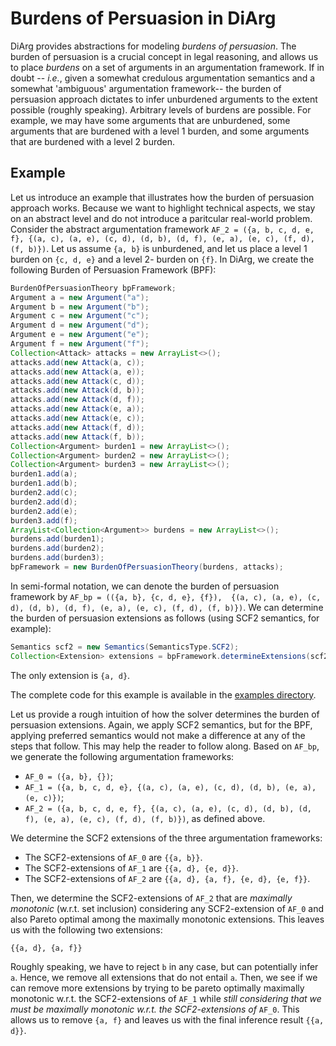 # Burdens of Persuasion in DiArg
DiArg provides abstractions for modeling *burdens of persuasion*. The burden of persuasion is a crucial concept in legal
reasoning, and allows us to place *burdens* on a set of arguments in an argumentation framework. If in doubt -- *i.e.*,
given a somewhat credulous argumentation semantics and a somewhat 'ambiguous' argumentation framework-- the burden of
persuasion approach dictates to infer unburdened  arguments to the extent possible (roughly speaking). Arbitrary levels
of burdens are possible. For example, we may  have some arguments that are unburdened, some arguments that are burdened
with a level 1 burden, and some arguments that are burdened with a level 2 burden.

## Example
Let us introduce an example that illustrates how the burden of persuasion approach works.  Because we want to highlight
technical aspects, we stay on an abstract level and do not introduce a paritcular real-world problem. Consider the
abstract argumentation framework `AF_2 = ({a, b, c, d, e, f}, {(a, c), (a, e), (c, d), (d, b), (d, f), (e, a), (e, c),
(f, d), (f, b)})`. Let us assume `{a, b}` is unburdened, and let us place a level 1 burden on `{c, d, e}` and a level 2-
burden on `{f}`. In DiArg, we create the following Burden of Persuasion Framework (BPF):

```java
BurdenOfPersuasionTheory bpFramework;
Argument a = new Argument("a");
Argument b = new Argument("b");
Argument c = new Argument("c");
Argument d = new Argument("d");
Argument e = new Argument("e");
Argument f = new Argument("f");
Collection<Attack> attacks = new ArrayList<>();
attacks.add(new Attack(a, c));
attacks.add(new Attack(a, e));
attacks.add(new Attack(c, d));
attacks.add(new Attack(d, b));
attacks.add(new Attack(d, f));
attacks.add(new Attack(e, a));
attacks.add(new Attack(e, c));
attacks.add(new Attack(f, d));
attacks.add(new Attack(f, b));
Collection<Argument> burden1 = new ArrayList<>();
Collection<Argument> burden2 = new ArrayList<>();
Collection<Argument> burden3 = new ArrayList<>();
burden1.add(a);
burden1.add(b);
burden2.add(c);
burden2.add(d);
burden2.add(e);
burden3.add(f);
ArrayList<Collection<Argument>> burdens = new ArrayList<>();
burdens.add(burden1);
burdens.add(burden2);
burdens.add(burden3);
bpFramework = new BurdenOfPersuasionTheory(burdens, attacks);
```
In semi-formal notation, we can denote the burden of persuasion framework by `AF_bp = (({a, b}, {c, d, e}, {f}), 
{(a, c), (a, e), (c, d), (d, b), (d, f), (e, a), (e, c), (f, d), (f, b)})`.
We can determine the burden of persuasion extensions as follows (using SCF2 semantics, for example):

```java
Semantics scf2 = new Semantics(SemanticsType.SCF2);
Collection<Extension> extensions = bpFramework.determineExtensions(scf2);
```

The only extension is `{a, d}`.

The complete code for this example is available in the [examples directory](https://github.com/Interactive-Intelligent-Systems/diarg/tree/master/examples).

Let us provide a rough intuition of how the solver determines the burden of persuasion extensions. Again, we apply SCF2
semantics, but for the BPF, applying preferred semantics would not make a difference at any of the steps that follow.
This may help the reader to follow along.  Based on `AF_bp`, we generate the following argumentation frameworks:

* `AF_0 = ({a, b}, {})`;
* `AF_1 = ({a, b, c, d, e}, {(a, c), (a, e), (c, d), (d, b), (e, a), (e, c)})`;
* `AF_2 = ({a, b, c, d, e, f}, {(a, c), (a, e), (c, d), (d, b), (d, f), (e, a), (e, c), (f, d), (f, b)})`, as defined
  above.

We determine the SCF2 extensions of the three argumentation frameworks:

* The SCF2-extensions of `AF_0` are `{{a, b}}`.
* The SCF2-extensions of `AF_1` are `{{a, d}, {e, d}}`.
* The SCF2-extensions of `AF_2` are `{{a, d}, {a, f}, {e, d}, {e, f}}`.

Then, we determine the SCF2-extensions of `AF_2` that are *maximally monotonic* (w.r.t. set inclusion) considering any
SCF2-extension of `AF_0` and also Pareto optimal among the maximally monotonic extensions. This leaves us with the
following two extensions:

`{{a, d}, {a, f}}`

Roughly speaking, we have to reject `b` in any case, but can potentially infer `a`. Hence, we remove all extensions that
do not entail `a`.  Then, we see if we can remove more extensions by trying to be pareto optimally maximally monotonic
w.r.t. the  SCF2-extensions of `AF_1` while *still considering that we must be maximally monotonic w.r.t. the
SCF2-extensions of* `AF_0`. This allows us to remove `{a, f}` and leaves us with the final inference result `{{a, d}}`.